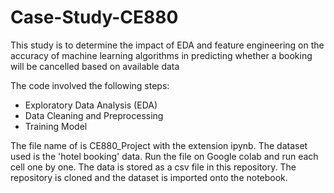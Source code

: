 # Case-Study-CE880

This study is to determine the impact of EDA and feature engineering on the accuracy of machine learning algorithms in predicting whether a booking will be cancelled based on available data

The code involved the following steps:

  - Exploratory Data Analysis (EDA)
  - Data Cleaning and Preprocessing
  - Training Model
  
The file name of is CE880_Project with the extension ipynb.
The dataset used is the 'hotel booking' data.
Run the file on Google colab and run each cell one by one.
The data is stored as a csv file in this repository. The repository is cloned and the dataset is imported onto the notebook.
